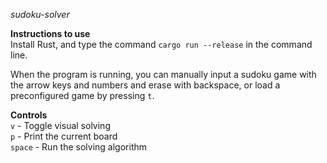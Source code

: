 *sudoku-solver*  

**Instructions to use**  
Install Rust, and type the command `cargo run --release` in the command line.

When the program is running, you can manually input a sudoku game with the arrow keys and numbers and erase with backspace, or load a preconfigured game by pressing `t`.

**Controls**  
`v` - Toggle visual solving  
`p` - Print the current board  
`space` - Run the solving algorithm
